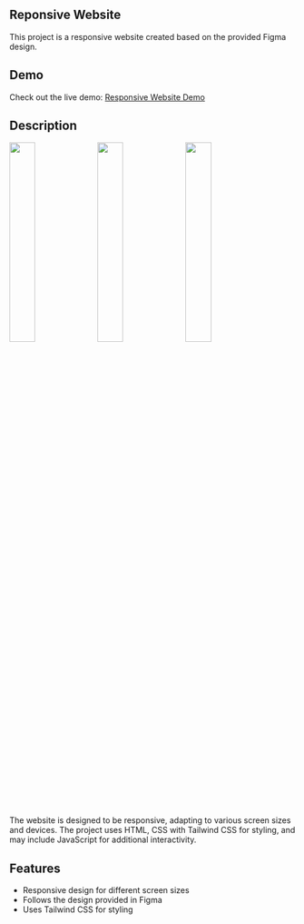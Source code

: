 ## Reponsive Website

This project is a responsive website created based on the provided Figma design.

## Demo

Check out the live demo: [Responsive Website Demo](https://responsive-website-102910.netlify.app)

## Description

<div style:"display:flex, justify-items:space-between">
  <img style="width : 30%" src="https://lh3.googleusercontent.com/pw/ADCreHcEHBpUKvNIGMYiSV0npt9l-L-Bi2MefT1kbNf9qT-HmQ3Y-cfHrlcZZBpCSeEyXmQ9EibEbMtuTmodyaabxDKPOVAqi2odUaDa3GEbkcuUJyjF4zw8o4acg4WH94HwyvamWxalLlcNfyO9zAtYTgYZ6Ere7dnEf71PFgLbzfLf79UPtSIRiJ28sgNFfTyXgBYvUNuYRhyg6Kk-_8b55wYyObRdj3ohUg68DFxD6lH-wLP25UTzVGUujum5XJ0vLKCzaeh3RoiBBn2unRlhCV5psYGic8RSk69NcShy1ypXc1LAmzupPvVQ8n7J6Q8OnjnycEZqNoJpgZnc9PIEtgxvHnvVRWSMI5Kq4jmZsUkD8J1nrFD-TTTZf6-mNBeMYTjQ51FnmS7MmY5MsE5RZ8gSvXtpNM8gOs6DlVJkJkux_g7G4WMac7AYOgTvSjaLS7xcnAOoj58qdmo8efp0xYJlzcczUKRmnjHloLsmvRhH_jQkOIsfSoegaU1hWlaUsTcF4ZJMWZcBQgKK0oA7JOU0NvFFQikPEPCgi64LNwnDyx1C3jwTfMw_QVG7ycrqN9wYu5jyCGH93Bb3twMbWcOg7VrsYz4h6Du6y-5MVltMzPOlYA_Gd1ZTEkrJ7ntjxN6qsZl-Y6quEj0A1U4J3L7k-QMYBLZsYUGDWUO0FkW6dq6bMDlSaZ1fS_9599uB7CEfV6huZzRnAritAFJuEJRtQPyn045s5jEByN3qUNr1NEGneiLiCc1tLIdNDxsUyCiR6CiRxuS69OvNHsgIH4j2tzf9YO672qX4DJIbby-29YIvGAZoP4jQ85kSsQuap4-ozH5q5IYfkoOScOXGuxStht14i8zeE7D5g3vfb3jewbVaXX7s9drWwVN8_mpya-dsZ5qEWpz1BO_ajpZoEQ=w1366-h623-s-no-gm?authuser=0"/>

<img style="width : 30%" src="https://lh3.googleusercontent.com/pw/ADCreHdfbCH10tjylHYY077L6gh-r4WoknKNDKiqMOwTD8mpkB1HDgEdBHMP8gXeZXgf_TFzz1i_h9iAVJEOk2PP6kuukBsWJCOc2DHhnuIw5SUdlc1zOq6H35M8sORcxlnBe84FQajHYkfFnwZBm0R_bphYSBzi5XDuDAFy5qshoeRAMgTlgNjAU7f7c8rpCPBsFCyhMI16vuIiz4Eqy7g94hUwyoQcubgL7UJtZ0OgMsDUpakk16f8jA4tXQb8KwDKfUiukd0RUN9aOnytwhS40_e1k6kXMD6vz5-g3Ak_gNrwddEOGpM76kTMIyPdC2IGS4Mu28zCPrPcSPFvGDlKW7lMMOJV58tsm79VkCrw1FMNm8hay-IurDAJ_RGoHtj2mksPGh5NQjOYb1qAJtvUkNn1-zHsKB4yl6ZmTcxx2qx4CnGVpBwYMBcZjQRYkKNPp-Fqxr78RcWJC3wiJGYYycj-ZTAUlkLcsW58SAZq5ROUjvQNw1wtSp9rM7XojOO4F7p1pIURsdlDNJxdrQlCXKFLaLnNHy9RB4g75USpSk5IyjjmBxqFt3jWnFjBVLDoF_ORH2BQV6q35N9aW6pSYquOGxR1DrcUBh8MH8guV45wBtqNov6eozx-fMtn59IAeFZjfGPKUo0HAg--Xa62Pts4SNVdUpRYP7wGLfHOiX-7FBC2zQyIJKvjS0rkTGutQEyhlSjMCcEr1ZFHz7qxpAImLu1ZVtrvWqxJHoRDhIioHI1SdI2It99LEElJg05kY8geHH11C7wCBtiHtKAo5YvGGwnnE-wGdLqCwdLmkjD3n-U0o4GIzyfCIXZre0qqUJgpYtX44o_4XHYvh-AVae7KtbrWgjUgWRXIkmIcQ4VnviEDYiTnYf2ybRDYjhGkMl6DEbR8ztiXzAZFWZPC2A=w1366-h623-s-no-gm?authuser=0"/>
<img style="width : 30%" src="https://lh3.googleusercontent.com/pw/ADCreHfWanEoA8lPU7JAgE-bZl6bNn83bz5BUSr_kyfa05lr3_1omvqsdztemPcEO2ZWPUikhnBAYuzws-OSnye2M3lWE4Y3F7KoBD6BcIP7OvHiglU9qnlZ2YRdMUZI4iYxz3gQefnEdWNnPJwpEpzOCvIgxhbfK9fX_3Wpd0hr6AZ0Ma4OO5RkDJuXbt-iATYImBvSpu49DVk6rxPJzPvwo0rxyJYoSZ5DfPO-EsZ19IU2fa9H9mYIISbY2U9qVWNw92cqTXngQLMzfC_wgE_Mj879RiolEzLzATc0n1TQo7mUaWtwkmCvLHSKOnLWiqk2RadA0vsRccD0_ewhlbXgFXmlqMDHRfXoidO2OBr06VnQ7NXm5hTWJqYcVS3EUQtF9O3sRYAyTU-Vp5eEP5zs0Bh08cutjpCI1gvXtAdiTNQCuDeBCplOyRmtgcIwLkwrKOD8vf1vpCWvjuEQnPacHFDNHd1L9aPHbfqp31xckquA_0GxSaBh8MlGXh9RgB6kSAslvXBePo_iWUvkxWfUg0D1jU6aw_sf3qzorClyQGgpRbgBatIEWkrh6gF--24TA_Jt6g9t6cKbNTrYx6vHpn2qMGY-p5xsOu188NWFJbF5yxODalV8IFteCZ1UfK8Jy8n_BPhT3hbyzmNDUspFY1yF_ewKxSeX5K9oHxQbp0qQmTHY5VlCVoia6AmBqzwsaKnCSsZAk5PC0UPNXNcbY6oNY7mVn6VOSLk-kPp7lAYpCpnPGxQeZ8jIYGaONdIwK6yVDg9ekFpi9yq7ghRLJPXXLwWfEVqqtTEtwQU31ZQxoSGBy7y7D2MZPeJ7vDzw3TIJJVlhrDLc0wT6wLgoF6U-pt8eOum_gd_i87U5MntjsF6cfLoacDTGiOHfGscw-ax-hUY3ixpcyty0-x-cHQ=w1366-h623-s-no-gm?authuser=0"/>
</div>


The website is designed to be responsive, adapting to various screen sizes and devices. The project uses HTML, CSS with Tailwind CSS for styling, and may include JavaScript for additional interactivity.

## Features

- Responsive design for different screen sizes
- Follows the design provided in Figma
- Uses Tailwind CSS for styling
